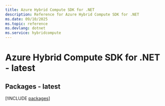 ```yaml
---
title: Azure Hybrid Compute SDK for .NET
description: Reference for Azure Hybrid Compute SDK for .NET
ms.date: 09/10/2025
ms.topic: reference
ms.devlang: dotnet
ms.service: hybridcompute
---
```

# Azure Hybrid Compute SDK for .NET - latest
## Packages - latest
[!INCLUDE [packages](hybrid-compute-index.md)]